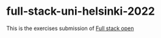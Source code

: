 # full-stack-uni-helsinki-2022

This is the exercises submission of [Full stack open](https://fullstackopen.com/en/`)